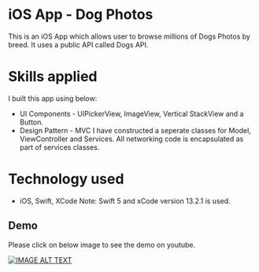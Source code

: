 # iOS App - Dog Photos

This is an iOS App which allows user to browse millions of Dogs Photos by breed. It uses a public API called Dogs API.

# Skills applied
I built this app using below: 

- UI Components - UIPickerView, ImageView, Vertical StackView and a Button.
- Design Pattern - MVC
  I have constructed a seperate classes for Model, ViewController and Services. All networking code is encapsulated as part of services classes.
  
# Technology used
- iOS, Swift, XCode
Note: Swift 5 and xCode version 13.2.1 is used.

## Demo

Please click on below image to see the demo on youtube.

[![IMAGE ALT TEXT](http://img.youtube.com/vi/sEc1xBloCPk/0.jpg)](http://www.youtube.com/watch?v=sEc1xBloCPk "iOS App Demo - Dogs Photos")
